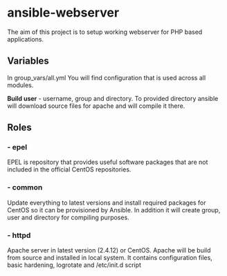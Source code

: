# ansible-webserver
The aim of this project is to setup working webserver for PHP based applications. 

## Variables
In group_vars/all.yml You will find configuration that is used across all modules. 

**Build user** - username, group and directory. To provided directory ansible will download source files for apache and will compile it there. 

## Roles
### - epel
EPEL  is repository that provides useful software packages that are not included in the official CentOS repositories. 

### - common
Update everything to latest versions and install required packages for CentOS so it can be provisioned by Ansible.
In addition it will create group, user and directory for compiling purposes. 

### - httpd
Apache server in latest version (2.4.12) or CentOS. Apache will be build from source and installed in local system. It contains configuration files, basic hardening, logrotate and /etc/init.d script